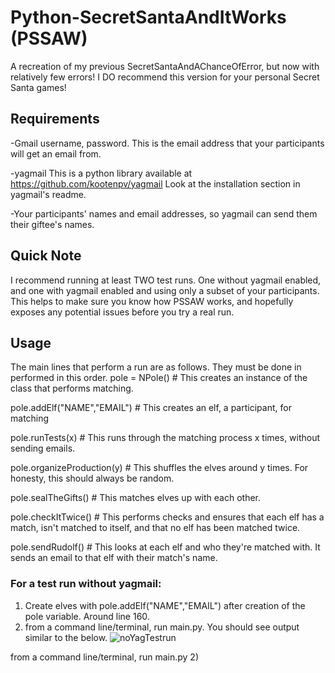# Python-SecretSantaAndItWorks (PSSAW)
A recreation of my previous SecretSantaAndAChanceOfError, but now with relatively few errors! I DO recommend this version for your personal Secret Santa games!

## Requirements
-Gmail username, password. This is the email address that your participants will get an email from.

-yagmail This is a python library available at 
https://github.com/kootenpv/yagmail
Look at the installation section in yagmail's readme.

-Your participants' names and email addresses, so yagmail can send them
their giftee's names.


## Quick Note
I recommend running at least TWO test runs. One without yagmail enabled, and one with yagmail enabled and using only a subset of your participants. This helps to make sure you know how PSSAW works, and hopefully exposes any potential issues before you try a real run.

## Usage
The main lines that perform a run are as follows. They must be done in performed in this order.
pole = NPole() # This creates an instance of the class that performs matching.

pole.addElf("NAME","EMAIL") # This creates an elf, a participant, for matching

pole.runTests(x) # This runs through the matching process x times, without sending emails.

pole.organizeProduction(y) # This shuffles the elves around y times. For honesty, this should always be random.

pole.sealTheGifts() # This matches elves up with each other.

pole.checkItTwice() # This performs checks and ensures that each elf has a match, isn't matched to itself, and that no elf has been matched twice.

pole.sendRudolf() # This looks at each elf and who they're matched with. It sends an email to that elf with their match's name.

### For a test run without yagmail: 
1) Create elves with pole.addElf("NAME","EMAIL") after creation of the pole variable. Around line 160.
2) from a command line/terminal, run main.py. You should see output similar to the below.
![noYagTestrun](https://puu.sh/yvK7m/71231124b3.png)

from a command line/terminal, run main.py
2)
